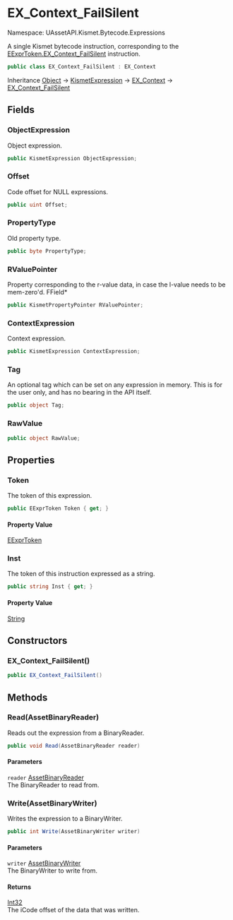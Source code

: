 # EX_Context_FailSilent

Namespace: UAssetAPI.Kismet.Bytecode.Expressions

A single Kismet bytecode instruction, corresponding to the [EExprToken.EX_Context_FailSilent](./uassetapi.kismet.bytecode.eexprtoken.md#ex_context_failsilent) instruction.

```csharp
public class EX_Context_FailSilent : EX_Context
```

Inheritance [Object](https://docs.microsoft.com/en-us/dotnet/api/system.object) → [KismetExpression](./uassetapi.kismet.bytecode.kismetexpression.md) → [EX_Context](./uassetapi.kismet.bytecode.expressions.ex_context.md) → [EX_Context_FailSilent](./uassetapi.kismet.bytecode.expressions.ex_context_failsilent.md)

## Fields

### **ObjectExpression**

Object expression.

```csharp
public KismetExpression ObjectExpression;
```

### **Offset**

Code offset for NULL expressions.

```csharp
public uint Offset;
```

### **PropertyType**

Old property type.

```csharp
public byte PropertyType;
```

### **RValuePointer**

Property corresponding to the r-value data, in case the l-value needs to be mem-zero'd. FField*

```csharp
public KismetPropertyPointer RValuePointer;
```

### **ContextExpression**

Context expression.

```csharp
public KismetExpression ContextExpression;
```

### **Tag**

An optional tag which can be set on any expression in memory. This is for the user only, and has no bearing in the API itself.

```csharp
public object Tag;
```

### **RawValue**

```csharp
public object RawValue;
```

## Properties

### **Token**

The token of this expression.

```csharp
public EExprToken Token { get; }
```

#### Property Value

[EExprToken](./uassetapi.kismet.bytecode.eexprtoken.md)<br>

### **Inst**

The token of this instruction expressed as a string.

```csharp
public string Inst { get; }
```

#### Property Value

[String](https://docs.microsoft.com/en-us/dotnet/api/system.string)<br>

## Constructors

### **EX_Context_FailSilent()**

```csharp
public EX_Context_FailSilent()
```

## Methods

### **Read(AssetBinaryReader)**

Reads out the expression from a BinaryReader.

```csharp
public void Read(AssetBinaryReader reader)
```

#### Parameters

`reader` [AssetBinaryReader](./uassetapi.assetbinaryreader.md)<br>
The BinaryReader to read from.

### **Write(AssetBinaryWriter)**

Writes the expression to a BinaryWriter.

```csharp
public int Write(AssetBinaryWriter writer)
```

#### Parameters

`writer` [AssetBinaryWriter](./uassetapi.assetbinarywriter.md)<br>
The BinaryWriter to write from.

#### Returns

[Int32](https://docs.microsoft.com/en-us/dotnet/api/system.int32)<br>
The iCode offset of the data that was written.
